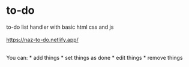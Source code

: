 # to-do
to-do list handler with basic html css and js  
</br>
https://naz-to-do.netlify.app/

</br>
You can:  
* add things
* set things as done
* edit things
* remove things
